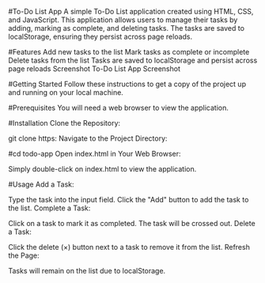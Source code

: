 #To-Do List App
A simple To-Do List application created using HTML, CSS, and JavaScript. This application allows users to manage their tasks by adding, marking as complete, and deleting tasks. The tasks are saved to localStorage, ensuring they persist across page reloads.

#Features
Add new tasks to the list
Mark tasks as complete or incomplete
Delete tasks from the list
Tasks are saved to localStorage and persist across page reloads
Screenshot
To-Do List App Screenshot

#Getting Started
Follow these instructions to get a copy of the project up and running on your local machine.

#Prerequisites
You will need a web browser to view the application.

#Installation
Clone the Repository:

git clone https:
Navigate to the Project Directory:

#cd todo-app
Open index.html in Your Web Browser:

Simply double-click on index.html to view the application.

#Usage
Add a Task:

Type the task into the input field.
Click the "Add" button to add the task to the list.
Complete a Task:

Click on a task to mark it as completed. The task will be crossed out.
Delete a Task:

Click the delete (×) button next to a task to remove it from the list.
Refresh the Page:

Tasks will remain on the list due to localStorage.
